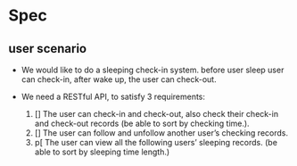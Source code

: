 # Spec

## user scenario
 - We would like to do a sleeping check-in system. before user sleep user can check-in, after wake up, the user can check-out.

 - We need a RESTful API, to satisfy 3 requirements:
    1. [] The user can check-in and check-out, also check their check-in and check-out records (be able to sort by checking time.).
    2. [] The user can follow and unfollow another user’s checking records.
    3. p[ The user can view all the following users’ sleeping records. (be able to sort by sleeping time length.) 
